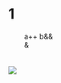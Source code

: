 # 1
&nbsp;&nbsp;&nbsp;&nbsp;&nbsp;&nbsp;&nbsp;&nbsp;a++ b&amp;&amp;<br>
&nbsp;&nbsp;&nbsp;&nbsp;&nbsp;&nbsp;&nbsp;&nbsp;&amp;<br>
&nbsp;&nbsp;&nbsp;&nbsp;&nbsp;&nbsp;&nbsp;&nbsp;<br><br>
<img src="http://localhost:8083/public/image/1543477957329.png">